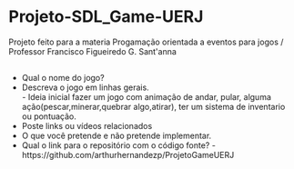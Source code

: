 # Projeto-SDL_Game-UERJ
Projeto feito para a materia Progamação orientada a eventos para jogos / Professor Francisco Figueiredo G. Sant'anna
##
<ul>
<li> Qual o nome do jogo?</li>
<li> Descreva o jogo em linhas gerais.</li> - Ideia inicial fazer um jogo com animação de andar, pular, alguma ação(pescar,minerar,quebrar algo,atirar), ter um sistema de inventario ou pontuação. 
<li> Poste links ou vídeos relacionados</li>
<li> O que você pretende e não pretende implementar.</li>
<li> Qual o link para o repositório com o código fonte?
     - https://github.com/arthurhernandezp/ProjetoGameUERJ
</li>
</ul>
